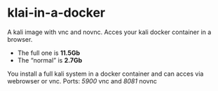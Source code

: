 # klai-in-a-docker
A kali image with vnc and novnc.
Acces your kali docker container in a browser.
- The full one is **11.5Gb** 
- The “normal” is **2.7Gb**

You install a full kali system in a docker container and can acces via webrowser or vnc.
Ports: *5900* vnc and *8081* novnc
